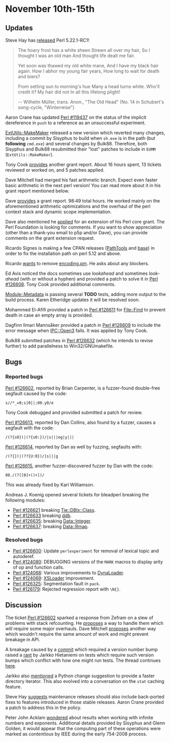 # November 10th-15th

## Updates

Steve Hay has
[released](http://www.nntp.perl.org/group/perl.perl5.porters/232632)
Perl 5.22.1-RC1!

>  The hoary frost has a white sheen
>  Strewn all over my hair,
>  So I thought I was an old man
>  And thought life dealt me fair.
>
>  Yet soon was thawed my old white mane,
>  And I have my black hair again.
>  How I abhor my young fair years,
>  How long to wait for death and biers?
>
>  From setting sun to morning's hue
>  Many a head turns white.
>  Who'll credit it? My hair did not
>  In all this lifelong plight!
>
>    -- Wilhelm Müller, trans. Anon., "The Old Head"
>       (No. 14 in Schubert's song-cycle, "Winterreise")

Aaron Crane has updated
[Perl #119437](https://rt.perl.org/Ticket/Display.html?id=119437)
on the status of the implicit dereference in `push` to a reference
as an unsuccessful experiment.

[ExtUtils::MakeMaker](https://metacpan.org/pod/ExtUtils::MakeMaker)
released a new version which reverted many changes, including a
commit by Sisyphus to build when `sh.exe` is in the path (but
**following** `cmd.exe`) and several changes by Bulk88. Therefore,
both Sisyphus and Bulk88 resubmitted their "lost" patches to include
in `EUMM` (`ExtUtils::MakeMaker`).

Tony Cook
[provides](http://www.nntp.perl.org/group/perl.perl5.porters/232524)
another grant report. About 16 hours spent, 13 tickets reviewed or
worked on, and 5 patches applied.

Dave Mitchell had merged his fast arithmetic branch. Expect
even faster basic arithmetic in the next perl version! You can read
more about it in his grant report mentioned below.

Dave
[provides](http://www.nntp.perl.org/group/perl.perl5.porters/232534)
a grant report. 98:49 total hours. He worked mainly on the
aforementioned arithmetic optimizations and the overhaul of the
perl context stack and dynamic scope implementation.

Dave also mentioned he
[applied](http://news.perlfoundation.org/2015/11/grant-extension-request-1.html)
for an extension of his Perl core grant. The Perl Foundation is
looking for comments. If you want to show appreciation (other than
a thank-you email to p5p and/or Dave), you can provide comments
on the grant extension request.

Ricardo Signes is making a few CPAN releases
([PathTools](https://metacpan.org/pod/PathTools)
and [base](https://metacpan.org/pod/base)) in order to fix
the installation path on perl 5.12 and above.

Ricardo
[wants](http://www.nntp.perl.org/group/perl.perl5.porters/232608)
to remove [encoding.pm](https://metacpan.org/pod/encoding). He
asks about any blockers.

Ed Avis noticed the docs sometimes use *lookahead* and sometimes
*look-ahead* (with or without a hyphen) and provided a patch to
solve it in
[Perl #126608](https://rt.perl.org/Ticket/Display.html?id=126608).
Tony Cook provided additional comments.

[Module::Metadata](https://metacpan.org/pod/Module::Metadata)
is passing several **TODO** tests, adding more output to the
build process. Karen Etheridge updates it will be resolved soon.

Mohammed El-Afifi provided a patch in
[Perl #126611](https://rt.perl.org/Ticket/Display.html?id=126611)
for [File::Find](https://metacpan.org/pod/File::Find) to prevent
death in case an empty array is provided.

Dagfinn Ilmari Mannsåker provided a patch in
[Perl #126609](https://rt.perl.org/Ticket/Display.html?id=126609)
to include the error message when
[IPC::Open3](https://metacpan.org/pod/IPC::Open3) fails. It was
applied by Tony Cook.

Bulk88 submitted patches in
[Perl #126632](https://rt.perl.org/Ticket/Display.html?id=126632)
(which he intends to revise further) to add parallelness to
Win32/GNUmakefile.

## Bugs

### Reported bugs

[Perl #126602](https://rt.perl.org/Ticket/Display.html?id=126602),
reported by Brian Carpenter, is a fuzzer-found double-free
segfault caused by the code:

    s//*_=0;s|0||;00.y0/e

Tony Cook debugged and provided submitted a patch for review.

[Perl #126613](https://rt.perl.org/Ticket/Display.html?id=126613),
reported by Dan Collins, also found by a fuzzer, causes a segfault
with the code:

    /(?{s0})|(?{s0:})/|s|||eg|y|||

[Perl #126614](https://rt.perl.org/Ticket/Display.html?id=126614),
reported by Dan as well by fuzzing, segfaults with:

    /(?{})|(??{U:0})/|s|||g

[Perl #126615](https://rt.perl.org/Ticket/Display.html?id=126615),
another fuzzer-discovered fuzzer by Dan with the code:

    00./(?[[0]+()+])/

This was already fixed by Karl Williamson.

Andreas J. Koenig opened several tickets for bleadperl breaking
the following modules:

* [Perl #126621](https://rt.perl.org/Ticket/Display.html?id=126621)
  breaking
  [Tie::DBIx::Class](https://metacpan.org/pod/Tie::DBIx::Class).
* [Perl #126633](https://rt.perl.org/Ticket/Display.html?id=126633)
  breaking [ddb](https://metacpan.org/pod/ddb).
* [Perl #126635](https://rt.perl.org/Ticket/Display.html?id=126635):
  breaking [Data::Integer](https://metacpan.org/pod/Data::Integer).
* [Perl #126637](https://rt.perl.org/Ticket/Display.html?id=126637):
  breaking [Data::Rmap](https://metacpan.org/pod/Data::Rmap).

### Resolved bugs

* [Perl #126600](https://rt.perl.org/Ticket/Display.html?id=126600):
  Update `perlexperiment` for removal of lexical topic and autoderef.
* [Perl #124080](https://rt.perl.org/Ticket/Display.html?id=124080):
  DEBUGGING versions of the `MARK` macros to display arity of op and
  function calls.
* [Perl #124068](https://rt.perl.org/Ticket/Display.html?id=124068):
  Various improvements to
  [DynaLoader](https://metacpan.org/pod/DynLoader).
* [Perl #124069](https://rt.perl.org/Ticket/Display.html?id=124069):
  [XSLoader](https://metacpan.org/pod/XSLoeader) improvement.
* [Perl #126325](https://rt.perl.org/Ticket/Display.html?id=126325):
  Segmentation fault in `pack`.
* [Perl #126179](https://rt.perl.org/Ticket/Display.html?id=126179):
  Rejected regression report with `\N{}`.

## Discussion

The ticket
[Perl #126602](https://rt.perl.org/Ticket/Display.html?id=126602)
sparked a response from Zefram on a slew of problems with stack
refcounting. He
[proposes](http://www.nntp.perl.org/group/perl.perl5.porters/232508)
a way to handle them which will require some major overhauls. Dave
Mitchell
[proposes](http://www.nntp.perl.org/group/perl.perl5.porters/232510)
another way which wouldn't require the same amount of work and
might prevent breakage in API.

A breakage caused by a
[commit](http://www.nntp.perl.org/group/perl.perl5.porters/232612)
which required a version number bump raised a
[rant](http://www.nntp.perl.org/group/perl.perl5.porters/232613)
by Jarkko Hietaniemi on tests which require such version bumps
which conflict with how one might run tests. The thread continues
[here](http://www.nntp.perl.org/group/perl.perl5.porters/232630).

Jarkko also
[mentioned](http://www.nntp.perl.org/group/perl.perl5.porters/232553)
a Python change suggestion to provide a faster directory iterator.
This also evolved into a conversation on the `stat` caching feature.

Steve Hay
[suggests](http://www.nntp.perl.org/group/perl.perl5.porters/232615)
maintenance releases should also include back-ported fixes to
features introduced in those stable releases. Aaron Crane provided
a patch to address this in the policy.

Peter John Acklam
[wondered](http://www.nntp.perl.org/group/perl.perl5.porters/232594)
about results when working with infinite numbers and exponents.
Additional details provided by Sisyphus and Glenn Golden, it would
appear that the computing part of these operations were marked as
*contentious* by IEEE during the early 754-2008 process.
